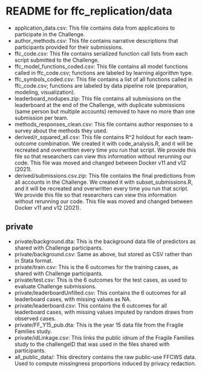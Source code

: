 # README for ffc_replication/data

- application_data.csv: This file contains data from applications to participate in the Challenge.
- author_methods.csv: This file contains narrative descriptions that participants provided for their submissions.
- ffc_code.csv: This file contains serialized function call lists from each script submitted to the Challenge.
- ffc_model_functions_coded.csv: This file contains all model functions called in ffc_code.csv; functions are labeled by learning algorithm type.
- ffc_symbols_coded.csv: This file contains a list of all functions called in ffc_code.csv; functions are labeled by data pipeline role (preparation, modeling, visualization).
- leaderboard_nodupes.zip: This file contains all submissions on the leaderboard at the end of the Challenge, with duplicate submissions (same person but multiple accounts) removed to have no more than one submission per team.
- methods_responses_clean.csv: This file contains author responses to a survey about the methods they used.
- derived/r_squared_all.csv: This file contains R^2 holdout for each team-outcome combination. We created it with code_analysis.R, and it will be recreated and overwritten every time you run that script. We provide this file so that researchers can view this information without rerunning our code. This file was moved and changed between Docker v11 and v12 (2021).
- derived/submissions.csv.zip: This file contains the final predictions from all accounts in the Challenge. We created it with subset_submissions.R, and it will be recreated and overwritten every time you run that script. We provide this file so that researchers can view this information without rerunning our code. This file was moved and changed between Docker v11 and v12 (2021).

## private

- private/background.dta: This is the background data file of predictors as shared with Challenge participants.
- private/background.csv: Same as above, but stored as CSV rather than in Stata format.
- private/train.csv: This is the 6 outcomes for the training cases, as shared with Challenge participants.
- private/test.csv: This is the 6 outcomes for the test cases, as used to evaluate Challenge submissions.
- private/leaderboardUnfilled.csv: This contains the 6 outcomes for all leaderboard cases, with missing values as NA.
- private/leaderboard.csv: This contains the 6 outcomes for all leaderboard cases, with missing values imputed by random draws from observed cases.
- private/FF_Y15_pub.dta: This is the year 15 data file from the Fragile Families study.
- private/idLinkage.csv: This links the public idnum of the Fragile Families study to the challengeID that was used in the files shared with participants.
- all_public_data/: This directory contains the raw public-use FFCWS data. Used to compute missingness proportions induced by privacy redaction.
